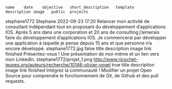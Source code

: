 	name	date	objective	short_description	template	description	image	public	projects
stephane1772
Stephane
2022-09-23 17:20
Relancer mon activité de consultant indépendant tout en proposant du développement d’applications IOS.
Après 5 ans dans une corporation et 20 ans de consulting j’aimerais faire du développement d’applications IOS. Je commencerai par développer une application à laquelle je pense depuis 15 ans et que personne n’a encore développé. 
stephane1772.jpg
false
title	description	image	link	finished
Présentez-vous !
Une présentation de moi-même et un lien vers mon LinkedIn.
stephane1772/projet_1.png
http://www.ricochet-jeunes.org/auteurs/recherche/10146-olivier-vogel
true
title	description	image	link	finished
Intégrez la communauté !
Modifier un projet Open Source pour comprendre le fonctionnement de Git, de Github et des pull requests.